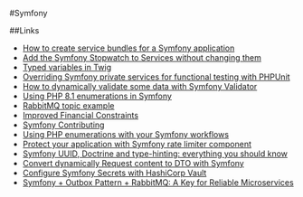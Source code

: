 #Symfony

##Links

* [How to create service bundles for a Symfony application](https://macrini.medium.com/how-to-create-service-bundles-for-a-symfony-application-f266ecf01fca)
* [Add the Symfony Stopwatch to Services without changing them](https://medium.marco.zone/add-the-symfony-stopwatch-to-services-without-changing-them-e52266df0df1)
* [Typed variables in Twig](https://backendtea.com/post/a-problem-with-twig/)
* [Overriding Symfony private services for functional testing with PHPUnit](http://www.inanzzz.com/index.php/post/fsgx/overriding-symfony-private-services-for-functional-testing-with-phpunit)
* [How to dynamically validate some data with Symfony Validator](https://jolicode.com/blog/how-to-dynamically-validate-some-data-with-symfony-validator)
* [Using PHP 8.1 enumerations in Symfony](https://alex-daubois.medium.com/using-php-8-1-enumerations-in-symfony-af5ba761135d)
* [RabbitMQ topic example](http://www.inanzzz.com/index.php/post/ao2h/rabbitmq-topic-example-with-symfony-including-1-producer-1-exchange-2-queue-n-worker-2-consumer)
* [Improved Financial Constraints](https://symfony.com/blog/new-in-symfony-4-3-improved-financial-constraints)
* [Symfony Contributing](https://github.com/symfony/symfony/blob/d5423dbabd68370190dec217cd7b833027308a0c/CONTRIBUTING.md#enroll-beta)
* [Using PHP enumerations with your Symfony workflows](https://www.strangebuzz.com/en/blog/using-php-enumerations-with-your-symfony-workflows)
* [Protect your application with Symfony rate limiter component](https://www.mon-code.net/post/170/protect-your-application-with-symfony-rate-limiter-component)
* [Symfony UUID, Doctrine and type-hinting: everything you should know](https://medium.com/ekino-france/symfony-uuid-doctrine-and-type-hinting-everything-you-should-know-b846519a9927)
* [Convert dynamically Request content to DTO with Symfony](https://medium.com/@etearner/how-to-transform-request-content-to-dto-with-symfony-6-2-84c9c8543200)
* [Configure Symfony Secrets with HashiCorp Vault](https://david-garcia.medium.com/configure-symfony-secrets-with-hashicorp-vault-4006d07a2db)
* [Symfony + Outbox Pattern + RabbitMQ: A Key for Reliable Microservices](https://medium.com/devwarlocks/symfony-outbox-pattern-rabbitmq-a-key-for-reliable-microservices-10bf267fdb0a)
